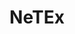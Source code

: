 ---
title: NeTEx
summary: Liste des normes NeTEx pour le profil France
description: Cette page regroupe les documentations des normes NeTEx pour le profil France.
---